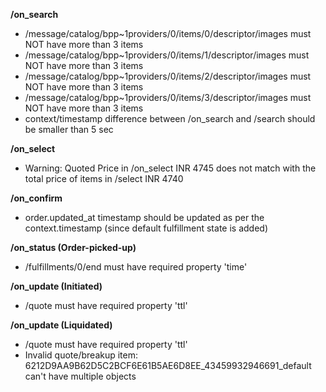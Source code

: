 **/on_search**
- /message/catalog/bpp~1providers/0/items/0/descriptor/images must NOT have more than 3 items
- /message/catalog/bpp~1providers/0/items/1/descriptor/images must NOT have more than 3 items
- /message/catalog/bpp~1providers/0/items/2/descriptor/images must NOT have more than 3 items
- /message/catalog/bpp~1providers/0/items/3/descriptor/images must NOT have more than 3 items
- context/timestamp difference between /on_search and /search should be smaller than 5 sec

**/on_select**
- Warning: Quoted Price in /on_select INR 4745 does not match with the total price of items in /select INR 4740

**/on_confirm**
- order.updated_at timestamp should be updated as per the context.timestamp (since default fulfillment state is added)

**/on_status (Order-picked-up)**
- /fulfillments/0/end must have required property 'time'

**/on_update (Initiated)**
- /quote must have required property 'ttl'

**/on_update (Liquidated)**
- /quote must have required property 'ttl'
- Invalid quote/breakup item: 6212D9AA9B62D5C2BCF6E61B5AE6D8EE_43459932946691_default can't have multiple objects

